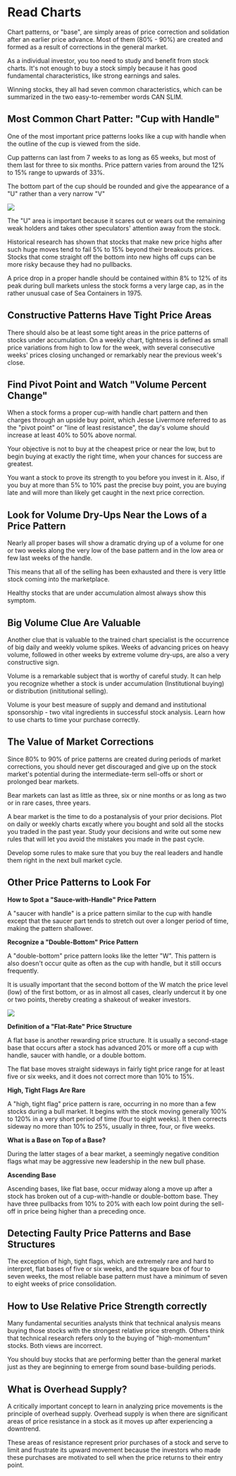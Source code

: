 # Read Charts

Chart patterns, or "base", are simply areas of price correction and solidation after an earlier price advance. Most of them (80% - 90%) are created and formed as a result of corrections in the general market.

As a individual investor, you too need to study and benefit from stock charts. It's not enough to buy a stock simply because it has good fundamental characteristics, like strong earnings and sales.

Winning stocks, they all had seven common characteristics, which can be summarized in the two easy-to-remember words CAN SLIM.

## Most Common Chart Patter: "Cup with Handle"

One of the most important price patterns looks like a cup with handle when the outline of the cup is viewed from the side.

Cup patterns can last from 7 weeks to as long as 65 weeks, but most of them last for three to six months. Price pattern varies from around the 12% to 15% range to upwards of 33%.

The bottom part of the cup should be rounded and give the appearance of a "U" rather than a very narrow "V"

<img src="http://s3.postimg.org/fj14ewjub/IMG_1003.jpg">

The "U" area is important because it scares out or wears out the remaining weak holders and takes other speculators' attention away from the stock.

Historical research has shown that stocks that make new price highs after such huge moves tend to fail 5% to 15% beyond their breakouts prices. Stocks that come straight off the bottom into new highs off cups can be more risky because they had no pullbacks.

A price drop in a proper handle should be contained within 8% to 12% of its peak during bull markets unless the stock forms a very large cap, as in the rather unusual case of Sea Containers in 1975.

## Constructive Patterns Have Tight Price Areas

There should also be at least some tight areas in the price patterns of stocks under accumulation. On a weekly chart, tightness is defined as small price variations from high to low for the week, with several consecutive weeks' prices closing unchanged or remarkably near the previous week's close.

## Find Pivot Point and Watch "Volume Percent Change"

When a stock forms a proper cup-with handle chart pattern and then charges through an upside buy point, which Jesse Livermore referred to as the "pivot point" or "line of least resistance", the day's volume should increase at least 40% to 50% above normal.

Your objective is not to buy at the cheapest price or near the low, but to begin buying at exactly the right time, when your chances for success are greatest.

You want a stock to prove its strength to you before you invest in it. Also, if you buy at more than 5% to 10% past the precise buy point, you are buying late and will more than likely get caught in the next price correction.

## Look for Volume Dry-Ups Near the Lows of a Price Pattern

Nearly all proper bases will show a dramatic drying up of a volume for one or two weeks along the very low of the base pattern and in the low area or few last weeks of the handle.

This means that all of the selling has been exhausted and there is very little stock coming into the marketplace.

Healthy stocks that are under accumulation almost always show this symptom.

## Big Volume Clue Are Valuable

Another clue that is valuable to the trained chart specialist is the occurrence of big daily and weekly volume spikes. Weeks of advancing prices on heavy volume, followed in other weeks by extreme volume dry-ups, are also a very constructive sign.

Volume is a remarkable subject that is worthy of careful study. It can help you recognize whether a stock is under accumulation (Institutional buying) or distribution (inititutional selling).

Volume is your best measure of supply and demand and institutional sponsorship - two vital ingredients in successful stock analysis. Learn how to use charts to time your purchase correctly.

## The Value of Market Corrections

Since 80% to 90% of price patterns are created during periods of market corrections, you should never get discouraged and give up on the stock market's potential during the intermediate-term sell-offs or short or prolonged bear markets.

Bear markets can last as little as three, six or nine months or as long as two or in rare cases, three years.

A bear market is the time to do a postanalysis of your prior decisions. Plot on daily or weekly charts excatly where you bought and sold all the stocks you traded in the past year. Study your decisions and write out some new rules that will let you avoid the mistakes you made in the past cycle.

Develop some rules to make sure that you buy the real leaders and handle them right in the next bull market cycle.

## Other Price Patterns to Look For

**How to Spot a "Sauce-with-Handle" Price Pattern**

A "saucer with handle" is a price pattern similar to the cup with handle except that the saucer part tends to stretch out over a longer period of time, making the pattern shallower.

**Recognize a "Double-Bottom" Price Pattern**

A "double-bottom" price pattern looks like the letter "W". This pattern is also doesn't occur quite as often as the cup with handle, but it still occurs frequently.

It is usually important that the second bottom of the W match the price level (low) of the first bottom, or as in almost all cases, clearly undercut it by one or two points, thereby creating a shakeout of weaker investors.

<img src="http://s12.postimg.org/fbfzmmxzh/IMG_1004.jpg">

**Definition of a "Flat-Rate" Price Structure**

A flat base is another rewarding price structure. It is usually a second-stage base that occurs after a stock has advanced 20% or more off a cup with handle, saucer with handle, or a double bottom.

The flat base moves straight sideways in fairly tight price range for at least five or six weeks, and it does not correct more than 10% to 15%.

**High, Tight Flags Are Rare**

A "high, tight flag" price pattern is rare, occurring in no more than a few stocks during a bull market. It begins with the stock moving generally 100% to 120% in a very short period of time (four to eight weeks). It then corrects sideway no more than 10% to 25%, usually in three, four, or five weeks.

**What is a Base on Top of a Base?**

During the latter stages of a bear market, a seemingly negative condition flags what may be aggressive new leadership in the new bull phase.

**Ascending Base**

Ascending bases, like flat base, occur midway along a move up after a stock has broken out of a cup-with-handle or double-bottom base. They have three pullbacks from 10% to 20% with each low point during the sell-off in price being higher than a preceding once.

## Detecting Faulty Price Patterns and Base Structures

The exception of high, tight flags, which are extremely rare and hard to interpret, flat bases of five or six weeks, and the square box of four to seven weeks, the most reliable base pattern must have a minimum of seven to eight weeks of price consolidation.  

## How to Use Relative Price Strength correctly

Many fundamental securities analysts think that technical analysis means buying those stocks with the strongest relative price strength. Others think that technical research refers only to the buying of "high-momentum" stocks. Both views are incorrect.

You should buy stocks that are performing better than the general market just as they are beginning to emerge from sound base-building periods.

## What is Overhead Supply?

A critically important concept to learn in analyzing price movements is the principle of overhead supply. Overhead supply is when there are significant areas of price resistance in a stock as it moves up after experiencing a downtrend.

These areas of resistance represent prior purchases of a stock and serve to limit and frustrate its upward movement because the investors who made these purchases are motivated to sell when the price returns to their entry point.
